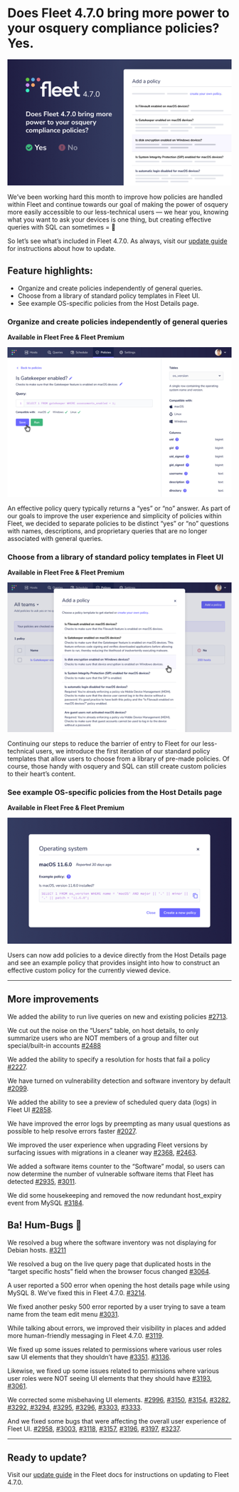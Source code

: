 # Does Fleet 4.7.0 bring more power to your osquery compliance policies? Yes.

![Fleet 4.7.0](../website/assets/images/articles/fleet-4.7.0-cover-700x393@2x.png)

We’ve been working hard this month to improve how policies are handled within Fleet and continue towards our goal of making the power of osquery more easily accessible to our less-technical users — we hear you, knowing what you want to ask your devices is one thing, but creating effective queries with SQL can sometimes = 🤯

So let’s see what’s included in Fleet 4.7.0. As always, visit our [update guide](https://fleetdm.com/docs/using-fleet/updating-fleet) for instructions about how to update.

## Feature highlights:

- Organize and create policies independently of general queries.
- Choose from a library of standard policy templates in Fleet UI.
- See example OS-specific policies from the Host Details page.

### Organize and create policies independently of general queries

**Available in Fleet Free & Fleet Premium**

![Organize and create policies](../website/assets/images/articles/fleet-4.7.0-1-700x468@2x.png)

An effective policy query typically returns a “yes” or “no” answer. As part of our goals to improve the user experience and simplicity of policies within Fleet, we decided to separate policies to be distinct “yes” or “no” questions with names, descriptions, and proprietary queries that are no longer associated with general queries.

### Choose from a library of standard policy templates in Fleet UI

**Available in Fleet Free & Fleet Premium**

![Choose from a library of standard policy templates in Fleet UI](../website/assets/images/articles/fleet-4.7.0-2-700x468@2x.png)

Continuing our steps to reduce the barrier of entry to Fleet for our less-technical users, we introduce the first iteration of our standard policy templates that allow users to choose from a library of pre-made policies. Of course, those handy with osquery and SQL can still create custom policies to their heart’s content.

### See example OS-specific policies from the Host Details page

**Available in Fleet Free & Fleet Premium**

![example OS-specific policies](../website/assets/images/articles/fleet-4.7.0-3-700x393@2x.png)

Users can now add policies to a device directly from the Host Details page and see an example policy that provides insight into how to construct an effective custom policy for the currently viewed device.

---

## More improvements

We added the ability to run live queries on new and existing policies [#2713](https://github.com/fleetdm/fleet/issues/2713).

We cut out the noise on the “Users” table, on host details, to only summarize users who are NOT members of a group and filter out special/built-in accounts [#2488](https://github.com/fleetdm/fleet/issues/2488)

We added the ability to specify a resolution for hosts that fail a policy [#2227](https://github.com/fleetdm/fleet/issues/2227).

We have turned on vulnerability detection and software inventory by default [#2099](https://github.com/fleetdm/fleet/issues/2099).

We added the ability to see a preview of scheduled query data (logs) in Fleet UI [#2858](https://github.com/fleetdm/fleet/issues/2858).

We have improved the error logs by preempting as many usual questions as possible to help resolve errors faster [#2027](https://github.com/fleetdm/fleet/issues/2027).

We improved the user experience when upgrading Fleet versions by surfacing issues with migrations in a cleaner way [#2368](https://github.com/fleetdm/fleet/issues/2368), [#2463](https://github.com/fleetdm/fleet/issues/2463).

We added a software items counter to the “Software” modal, so users can now determine the number of vulnerable software items that Fleet has detected [#2935](https://github.com/fleetdm/fleet/issues/2935), [#3011](https://github.com/fleetdm/fleet/issues/3011).

We did some housekeeping and removed the now redundant host_expiry event from MySQL [#3184](https://github.com/fleetdm/fleet/issues/3184).

## Ba! Hum-Bugs 👾

We resolved a bug where the software inventory was not displaying for Debian hosts. [#3211](https://github.com/fleetdm/fleet/issues/3211)

We resolved a bug on the live query page that duplicated hosts in the “target specific hosts” field when the browser focus changed [#3064](https://github.com/fleetdm/fleet/issues/3064).

A user reported a 500 error when opening the host details page while using MySQL 8. We’ve fixed this in Fleet 4.7.0. [#3214](https://github.com/fleetdm/fleet/issues/3214).

We fixed another pesky 500 error reported by a user trying to save a team name from the team edit menu [#3031](https://github.com/fleetdm/fleet/issues/3031).

While talking about errors, we improved their visibility in places and added more human-friendly messaging in Fleet 4.7.0. [#3119](https://github.com/fleetdm/fleet/issues/3119).

We fixed up some issues related to permissions where various user roles saw UI elements that they shouldn’t have [#3351](https://github.com/fleetdm/fleet/issues/3351). [#3136](https://github.com/fleetdm/fleet/issues/3136).

Likewise, we fixed up some issues related to permissions where various user roles were NOT seeing UI elements that they should have [#3193](https://github.com/fleetdm/fleet/issues/3193), [#3061](https://github.com/fleetdm/fleet/issues/3061).

We corrected some misbehaving UI elements. [#2996](https://github.com/fleetdm/fleet/issues/2996), [#3150](https://github.com/fleetdm/fleet/issues/3150), [#3154](https://github.com/fleetdm/fleet/issues/3154), [#3282](https://github.com/fleetdm/fleet/issues/3282), [#3292](https://github.com/fleetdm/fleet/issues/3292),[ #3294](https://github.com/fleetdm/fleet/issues/3294), [#3295](https://github.com/fleetdm/fleet/issues/3295), [#3296](https://github.com/fleetdm/fleet/issues/3296), [#3303](https://github.com/fleetdm/fleet/issues/3303), [#3333](https://github.com/fleetdm/fleet/issues/3333).

And we fixed some bugs that were affecting the overall user experience of Fleet UI. [#2958](https://github.com/fleetdm/fleet/issues/2958), [#3003](https://github.com/fleetdm/fleet/issues/3003), [#3118](https://github.com/fleetdm/fleet/issues/3118), [#3157](https://github.com/fleetdm/fleet/issues/3157), [#3196](https://github.com/fleetdm/fleet/issues/3196), [#3197](https://github.com/fleetdm/fleet/issues/3197), [#3237](https://github.com/fleetdm/fleet/issues/3237).

---

## Ready to update?

Visit our [update guide](https://fleetdm.com/docs/using-fleet/updating-fleet) in the Fleet docs for instructions on updating to Fleet 4.7.0.

<meta name="category" value="releases">
<meta name="authorFullName" value="Mike Thomas">
<meta name="authorGitHubUsername" value="fleetdm">
<meta name="publishedOn" value="2021-12-14">
<meta name="articleTitle" value="Does Fleet 4.7.0 bring more power to your osquery compliance policies? Yes.">
<meta name="articleImageUrl" value="../website/assets/images/articles/fleet-4.7.0-cover-700x393@2x.png">